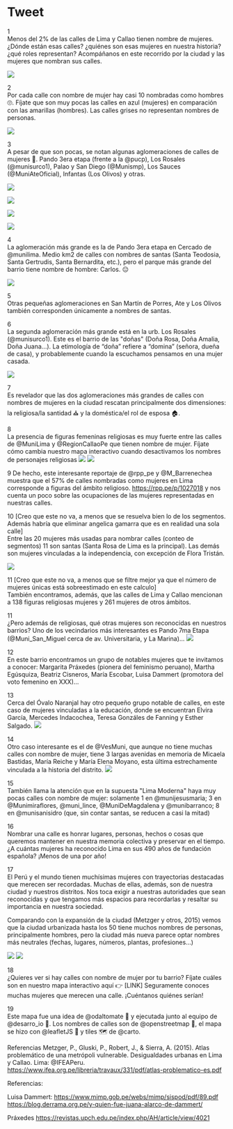 # Tweet

1  
Menos del 2% de las calles de Lima y Callao tienen nombre de mujeres. ¿Dónde están esas calles? ¿quiénes son esas mujeres en nuestra historia? ¿qué roles representan? Acompáñanos en este recorrido por la ciudad y las mujeres que nombran sus calles.  

![](../images/santa_rosa.png)   
  
2  
Por cada calle con nombre de mujer hay casi 10 nombradas como hombres 🙄. Fíjate que son muy pocas las calles en azul (mujeres) en comparación con las amarillas (hombres). Las calles grises no representan nombres de personas.  

![](../images/lima.png)   

3  
A pesar de que son pocas, se notan algunas aglomeraciones de calles de mujeres 🔎. Pando 3era etapa (frente a la @pucp), Los Rosales (@munisurco1), Palao y San Diego (@Munismp), Los Sauces (@MuniAteOficial), Infantas (Los Olivos) y otras.  

![](../images/ag_pando.png)  

![](../images/ag_losrosales.png)  

![](../images/ag_sandiego.png)  

![](../images/ag_losrosales.png)   

4  
La aglomeración más grande es la de Pando 3era etapa en Cercado de @munilima. Medio km2 de calles con nombres de santas (Santa Teodosia, Santa Gertrudis, Santa Bernardita, etc.), pero el parque más grande del barrio tiene nombre de hombre: Carlos. 😑  

![](../images/pando3.png)  

5  
Otras pequeñas aglomeraciones en San Martín de Porres, Ate y Los Olivos también corresponden únicamente a nombres de santas.

6  
La segunda aglomeración más grande está en la urb. Los Rosales (@munisurco1). Este es el barrio de las "doñas" (Doña Rosa, Doña Amalia, Doña Juana...). La etimología de “doña” refiere a “domina” (señora, dueña de casa), y probablemente cuando la escuchamos pensamos en una mujer casada.  

![](../images/los_rosales.png)

7  
Es revelador que las dos aglomeraciones más grandes de calles con nombres de mujeres en la ciudad rescatan principalmente dos dimensiones: la religiosa/la santidad ⛪ y la doméstica/el rol de esposa 🏠. 

8  
La presencia de figuras femeninas religiosas es muy fuerte entre las calles de @MuniLima y @RegionCallaoPe que tienen nombre de mujer. Fíjate cómo cambia nuestro mapa interactivo cuando desactivamos los nombres de personajes religiosas
![](../images/female_rel.png)
![](../images/female_notrel.png)

9 
De hecho, este interesante reportaje de @rpp_pe y @M_Barrenechea muestra que el 57% de calles nombradas como mujeres en Lima corresponde a figuras del ámbito religioso. https://rpp.pe/p/1027018 y nos cuenta un poco sobre las ocupaciones de las mujeres representadas en nuestras calles.

10 [Creo que este no va, a menos que se resuelva bien lo de los segmentos. Además habría que eliminar angelica gamarra que es en realidad una sola calle]  
Entre las 20 mujeres más usadas para nombrar calles (conteo de segmentos) 11 son santas (Santa Rosa de Lima es la principal). Las demás son mujeres vinculadas a la independencia, con excepción de Flora Tristán.  

![](../images/top_female.png)  

11 [Creo que este no va, a menos que se filtre mejor ya que el número de mujeres únicas está sobreestimado en este calculo]  
También encontramos, además, que las calles de Lima y Callao mencionan a 138 figuras religiosas mujeres y 261 mujeres de otros ámbitos.

11  
¿Pero además de religiosas, qué otras mujeres son reconocidas en nuestros barrios? Uno de los vecindarios más interesantes es Pando 7ma Etapa (@Muni_San_Miguel cerca de av. Universitaria, y La Marina)...
![](../images/pando7.png)

12  
En este barrio encontramos un grupo de notables mujeres que te invitamos a conocer: Margarita Práxedes (pionera del feminismo peruano), Martha Egúsquiza, Beatriz Cisneros, María Escobar, Luisa Dammert (promotora del voto femenino en XXX)...

13  
Cerca del Óvalo Naranjal hay otro pequeño grupo notable de calles, en este caso de mujeres vinculadas a la educación, donde se encuentran Elvira García, Mercedes Indacochea, Teresa Gonzáles de Fanning y Esther Salgado.
![](../images/naranjal.png)

14  
Otro caso interesante es el de @VesMuni, que aunque no tiene muchas calles con nombre de mujer, tiene 3 largas avenidas en memoria de Micaela Bastidas, María Reiche y María Elena Moyano, esta última estrechamente vinculada a la historia del distrito.
![](../images/ves.png)

15  
También llama la atención que en la supuesta "Lima Moderna" haya muy pocas calles con nombre de mujer: solamente 1 en @munijesusmaria; 3 en @Munimiraflores, @muni_lince, @MuniDeMagdalena y @munibarranco; 8 en @munisanisidro (que, sin contar santas, se reducen a casi la mitad)

16  
Nombrar una calle es honrar lugares, personas, hechos o cosas que queremos mantener en nuestra memoria colectiva y preservar en el tiempo. ¿A cuántas mujeres ha reconocido Lima en sus 490 años de fundación española? ¡Menos de una por año!

17  
El Perú y el mundo tienen muchísimas mujeres con trayectorias destacadas que merecen ser recordadas. Muchas de ellas, además, son de nuestra ciudad y nuestros distritos. Nos toca exigir a nuestras autoridades que sean reconocidas y que tengamos más espacios para recordarlas y resaltar su importancia en nuestra sociedad.

Comparando con la expansión de la ciudad (Metzger y otros, 2015) vemos que la ciudad urbanizada hasta los 50 tiene muchos nombres de personas, principalmente hombres, pero la ciudad más nueva parece optar nombres más neutrales (fechas, lugares, números, plantas, profesiones...)  

![](../images/metzger_et_al.png)
![](../images/female_rel.png)

18  
¿Quieres ver si hay calles con nombre de mujer por tu barrio? Fíjate cuáles son en nuestro mapa interactivo aquí 👉 [LINK]
Seguramente conoces muchas mujeres que merecen una calle. ¡Cuéntanos quiénes serían!

19  
Este mapa fue una idea de @odaltomate 👏 y ejecutada junto al equipo de @desarro_io 🤝. Los nombres de calles son de @openstreetmap 🔎, el mapa se hizo con @leafletJS 🍃 y tiles 🗺️ de @carto. 

Referencias
Metzger, P., Gluski, P., Robert, J., & Sierra, A. (2015). Atlas problemático de una metrópoli vulnerable. Desigualdades urbanas en Lima y Callao. Lima: @IFEAPeru. https://www.ifea.org.pe/libreria/travaux/331/pdf/atlas-problematico-es.pdf



Referencias:

Luisa Dammert:
https://www.mimp.gob.pe/webs/mimp/sispod/pdf/89.pdf 
https://blog.derrama.org.pe/y-quien-fue-juana-alarco-de-dammert/

Práxedes
https://revistas.upch.edu.pe/index.php/AH/article/view/4021

